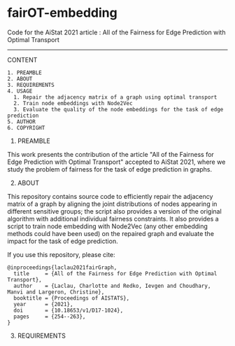 # fairOT-embedding
Code for the AiStat 2021 article : All of the Fairness for Edge Prediction with Optimal Transport

-------------------------------------------------------------------------------------------------
      
CONTENT

	1. PREAMBLE
	2. ABOUT
	3. REQUIREMENTS
	4. USAGE
	  1. Repair the adjacency matrix of a graph using optimal transport
	  2. Train node embeddings with Node2Vec 
	  3. Evaluate the quality of the node embeddings for the task of edge prediction
	5. AUTHOR
	6. COPYRIGHT
  
  1. PREAMBLE
  
This work  presents the contribution of the article 
"All of the Fairness for Edge Prediction with Optimal Transport" accepted to AiStat 2021, where we study the problem of fairness for the task of edge prediction in graphs. 

  2. ABOUT 
 
This repository contains source code to efficiently repair the adjacency matrix of a graph by aligning the joint distributions of nodes appearing in different sensitive groups; the script also provides a version of the original algorithm with additional individual fairness constraints. It also provides a script to train node embedding with Node2Vec (any other embedding methods could have been used) on the repaired graph and evaluate the impact for the task of edge prediction. 
  

If you use this repository, please cite:

	@inproceedings{laclau2021fairGraph,
	  title     = {All of the Fairness for Edge Prediction with Optimal Transport},
	  author    = {Laclau, Charlotte and Redko, Ievgen and Choudhary, Manvi and Largeron, Christine},
	  booktitle = {Proceedings of AISTATS},
	  year      = {2021},
	  doi       = {10.18653/v1/D17-1024},
	  pages     = {254--263},
	}
  
  3. REQUIREMENTS
